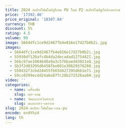 ```yaml
---
title: 2024 สเปรย์โฟมโพลียูรีเทน PU ใหม่ P2 สเปรย์โพลียูเรียล้างอากาศ
price: '17392.46'
price_original: '18307.84'
currency: THB
discount: 5%
rating: 4.5
volume: 99
image: S664dfc1ce9d2467fb4e816e17d27b0b2i.jpg
images:
  - S664dfc1ce9d2467fb4e816e17d27b0b2i.jpg
  - S5930df120afc4b4da2decadad1275442I.jpg
  - S6bc97ae1084640a9a3c576baedd3021eQ.jpg
  - Sb3f2d03295d6458fbe601e30629378288.jpg
  - S50d32f3cbd24455fb65d427395d661e71.jpg
  - S9cc0299ecdd24a6e87fc28b272526aa6H.jpg
video: ''
categories:
  - name: เครื่องมือ
    slug: เคร-องม
  - name: วัดและการวิเคราะห์
    slug: ดและการว-เคราะห
slug: 2024-สเปรย-โฟมโพล-เทน-pu
encode: on4Yhz4
lang: th
---
```

  